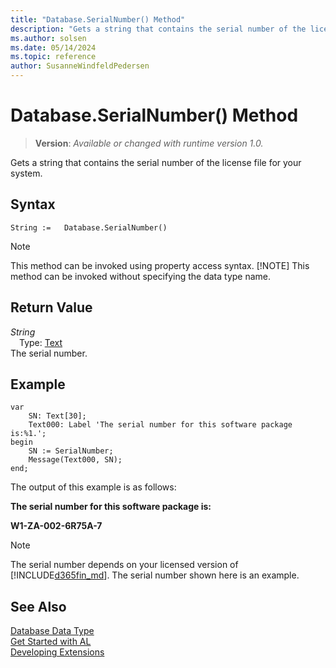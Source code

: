```yaml
---
title: "Database.SerialNumber() Method"
description: "Gets a string that contains the serial number of the license file for your system."
ms.author: solsen
ms.date: 05/14/2024
ms.topic: reference
author: SusanneWindfeldPedersen
---
```

[//]: # (START>DO_NOT_EDIT)
[//]: # (IMPORTANT:Do not edit any of the content between here and the END>DO_NOT_EDIT.)
[//]: # (Any modifications should be made in the .xml files in the ModernDev repo.)
# Database.SerialNumber() Method
> **Version**: _Available or changed with runtime version 1.0._

Gets a string that contains the serial number of the license file for your system.


## Syntax
```AL
String :=   Database.SerialNumber()
```
> [!NOTE]
> This method can be invoked using property access syntax.
> [!NOTE]
> This method can be invoked without specifying the data type name.

## Return Value
*String*  
&emsp;Type: [Text](../text/text-data-type.md)  
The serial number.


[//]: # (IMPORTANT: END>DO_NOT_EDIT)

## Example

```al
var
    SN: Text[30];
    Text000: Label 'The serial number for this software package is:%1.';
begin 
    SN := SerialNumber;  
    Message(Text000, SN);  
end;
```  
  
The output of this example is as follows:  
  
**The serial number for this software package is:**  
  
**W1-ZA-002-6R75A-7**
  
> [!NOTE]  
> The serial number depends on your licensed version of [!INCLUDE[d365fin_md](../../includes/d365fin_md.md)]. The serial number shown here is an example.

## See Also
[Database Data Type](database-data-type.md)  
[Get Started with AL](../../devenv-get-started.md)  
[Developing Extensions](../../devenv-dev-overview.md)